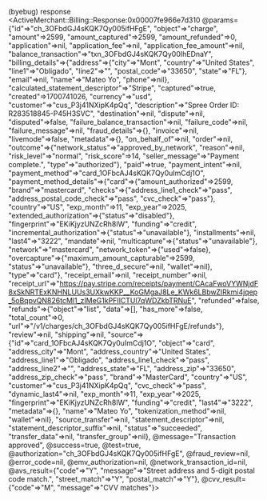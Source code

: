 (byebug) response
<ActiveMerchant::Billing::Response:0x00007fe966e7d310 
@params={"id"=>"ch_3OFbdGJ4sKQK7Qy005ifHFgE", "object"=>"charge", "amount"=>2599, "amount_captured"=>2599, "amount_refunded"=>0, "application"=>nil, "application_fee"=>nil, "application_fee_amount"=>nil, "balance_transaction"=>"txn_3OFbdGJ4sKQK7Qy00IhEDnaY", 
         "billing_details"=>{"address"=>{"city"=>"Mont", "country"=>"United States", "line1"=>"Obligado", "line2"=>"", "postal_code"=>"33650", "state"=>"FL"},
                             "email"=>nil, "name"=>"Mateo Yo", "phone"=>nil},
          "calculated_statement_descriptor"=>"Stripe", "captured"=>true, "created"=>1700741026, "currency"=>"usd", "customer"=>"cus_P3j41NXipK4pQq", "description"=>"Spree Order ID: R283518845-P45H3SVC", "destination"=>nil, "dispute"=>nil, "disputed"=>false, "failure_balance_transaction"=>nil, "failure_code"=>nil, "failure_message"=>nil, "fraud_details"=>{}, "invoice"=>nil, "livemode"=>false, "metadata"=>{}, "on_behalf_of"=>nil, "order"=>nil, 
          "outcome"=>{"network_status"=>"approved_by_network", "reason"=>nil, "risk_level"=>"normal", "risk_score"=>14, "seller_message"=>"Payment complete.", "type"=>"authorized"},
          "paid"=>true, "payment_intent"=>nil, "payment_method"=>"card_1OFbcAJ4sKQK7Qy0uImCdj1O", 
          "payment_method_details"=>{"card"=>{"amount_authorized"=>2599, "brand"=>"mastercard", 
                                             "checks"=>{"address_line1_check"=>"pass", "address_postal_code_check"=>"pass", "cvc_check"=>"pass"},
                                             "country"=>"US", "exp_month"=>11, "exp_year"=>2025, "extended_authorization"=>{"status"=>"disabled"}, "fingerprint"=>"EKiKjyzUNZcRh8lW", "funding"=>"credit", "incremental_authorization"=>{"status"=>"unavailable"}, "installments"=>nil, "last4"=>"3222", "mandate"=>nil, "multicapture"=>{"status"=>"unavailable"}, "network"=>"mastercard", "network_token"=>{"used"=>false}, "overcapture"=>{"maximum_amount_capturable"=>2599, "status"=>"unavailable"}, "three_d_secure"=>nil, "wallet"=>nil},
                                    "type"=>"card"},
          "receipt_email"=>nil, "receipt_number"=>nil, "receipt_url"=>"https://pay.stripe.com/receipts/payment/CAcaFwoVYWNjdF8xSkNRTExKNHNLUUs3UXkwKKP__KoGMgaJ8Le_KWk6LBbwZIRkmi4jqep_5oBqpvQN826tcMl1_zIMeG1kPFIlCTUl7qWDZkbTRNuE", "refunded"=>false,
          "refunds"=>{"object"=>"list", "data"=>[], "has_more"=>false, "total_count"=>0, "url"=>"/v1/charges/ch_3OFbdGJ4sKQK7Qy005ifHFgE/refunds"},
          "review"=>nil, "shipping"=>nil,
          "source"=>{"id"=>"card_1OFbcAJ4sKQK7Qy0uImCdj1O", "object"=>"card", "address_city"=>"Mont", "address_country"=>"United States", "address_line1"=>"Obligado", "address_line1_check"=>"pass", "address_line2"=>"", "address_state"=>"FL", "address_zip"=>"33650", "address_zip_check"=>"pass", "brand"=>"MasterCard", "country"=>"US", "customer"=>"cus_P3j41NXipK4pQq", "cvc_check"=>"pass", "dynamic_last4"=>nil, "exp_month"=>11, "exp_year"=>2025, "fingerprint"=>"EKiKjyzUNZcRh8lW", "funding"=>"credit", "last4"=>"3222", "metadata"=>{}, "name"=>"Mateo Yo", "tokenization_method"=>nil, "wallet"=>nil},
          "source_transfer"=>nil, "statement_descriptor"=>nil, "statement_descriptor_suffix"=>nil, "status"=>"succeeded", "transfer_data"=>nil, "transfer_group"=>nil},
@message="Transaction approved",
@success=true,
@test=true,
@authorization="ch_3OFbdGJ4sKQK7Qy005ifHFgE",
@fraud_review=nil,
@error_code=nil,
@emv_authorization=nil,
@network_transaction_id=nil,
@avs_result={"code"=>"Y", "message"=>"Street address and 5-digit postal code match.", "street_match"=>"Y", "postal_match"=>"Y"},
@cvv_result={"code"=>"M", "message"=>"CVV matches"}>